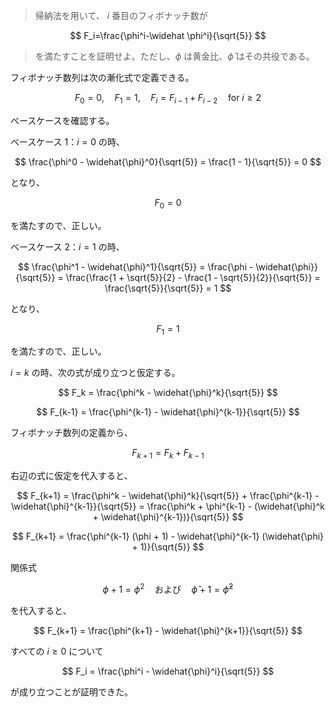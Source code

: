 <!--
<script type="text/javascript" async
  src="https://cdnjs.cloudflare.com/ajax/libs/mathjax/2.7.7/MathJax.js?config=TeX-MML-AM_CHTML">
</script>
-->
> 帰納法を用いて、 $i$ 番目のフィボナッチ数が

$$
F_i=\frac{\phi^i-\widehat \phi^i}{\sqrt{5}}
$$

> を満たすことを証明せよ。ただし、$\phi$ は黄金比、$\widehat{\phi}$ はその共役である。

フィボナッチ数列は次の漸化式で定義できる。

$$
F_0 = 0, \quad F_1 = 1, \quad F_i = F_{i-1} + F_{i-2} \quad \text{for } i \geq 2
$$

ベースケースを確認する。

ベースケース 1：$i = 0$ の時、

$$
\frac{\phi^0 - \widehat{\phi}^0}{\sqrt{5}} = \frac{1 - 1}{\sqrt{5}} = 0
$$

となり、

$$
F_0 = 0
$$

を満たすので、正しい。

ベースケース 2：$i = 1$ の時、

$$
\frac{\phi^1 - \widehat{\phi}^1}{\sqrt{5}} = \frac{\phi - \widehat{\phi}}{\sqrt{5}} = \frac{\frac{1 + \sqrt{5}}{2} - \frac{1 - \sqrt{5}}{2}}{\sqrt{5}} = \frac{\sqrt{5}}{\sqrt{5}} = 1
$$

となり、

$$
F_1 = 1
$$

を満たすので、正しい。

$i = k$ の時、次の式が成り立つと仮定する。

$$
F_k = \frac{\phi^k - \widehat{\phi}^k}{\sqrt{5}}
$$

$$
F_{k-1} = \frac{\phi^{k-1} - \widehat{\phi}^{k-1}}{\sqrt{5}}
$$

フィボナッチ数列の定義から、

$$
F_{k+1} = F_k + F_{k-1}
$$

右辺の式に仮定を代入すると、

$$
F_{k+1} = \frac{\phi^k - \widehat{\phi}^k}{\sqrt{5}} + \frac{\phi^{k-1} - \widehat{\phi}^{k-1}}{\sqrt{5}} = \frac{\phi^k + \phi^{k-1} - (\widehat{\phi}^k + \widehat{\phi}^{k-1})}{\sqrt{5}}
$$

$$
F_{k+1} = \frac{\phi^{k-1} (\phi + 1) - \widehat{\phi}^{k-1} (\widehat{\phi} + 1)}{\sqrt{5}}
$$

関係式

$$
\phi + 1 = \phi^2 \quad \text{および} \quad \widehat{\phi} + 1 = \widehat{\phi}^2
$$

を代入すると、

$$
F_{k+1} = \frac{\phi^{k+1} - \widehat{\phi}^{k+1}}{\sqrt{5}}
$$

すべての $i \geq 0$ について

$$
F_i = \frac{\phi^i - \widehat{\phi}^i}{\sqrt{5}}
$$

が成り立つことが証明できた。
